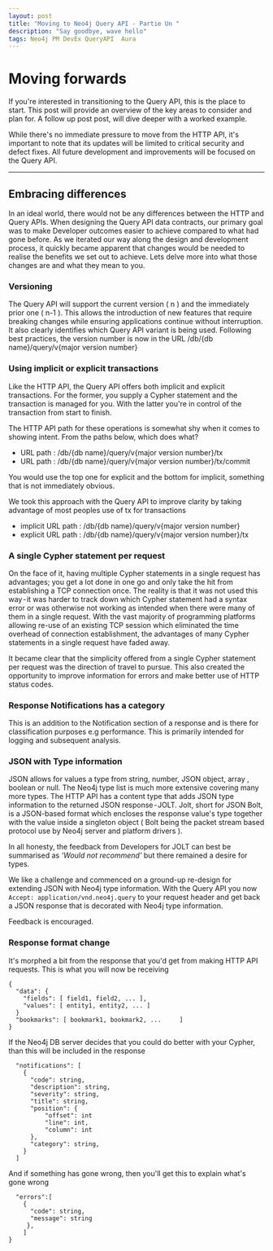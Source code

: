 ```yaml
---
layout: post
title: "Moving to Neo4j Query API - Partie Un "
description: "Say goodbye, wave hello"
tags: Neo4j PM DevEx QueryAPI  Aura
---
```



# Moving forwards

If you're interested in transitioning to the Query API, this is the place to start. This post will provide an overview of the key areas to consider and plan for. A follow up post post, will dive deeper with a worked example.  

While there's no immediate pressure to move from the HTTP API, it's important to note that its updates will be limited to critical security and defect fixes. All future development and improvements will be focused on the Query API.

---

## Embracing differences
In an ideal world, there would not be any differences between the HTTP and Query APIs. When designing the Query API data contracts, our primary goal was to make Developer outcomes easier to achieve compared to what had gone before. As we iterated our way along the design and development process, it quickly became apparent that changes would be needed to realise the benefits we set out to achieve.  Lets delve more into what those changes are and what they mean to you.

### Versioning
The Query API will support the current version ( n ) and the immediately prior one ( n-1 ). This allows the introduction of new features that require breaking changes while ensuring applications continue without interruption. It also clearly identifies which Query API variant is being used. Following best practices, the version number is now in the URL
/db/{db name}/query/v{major version number}

### Using implicit or explicit transactions
Like the HTTP API, the Query API offers both implicit and explicit transactions. For the former, you supply a Cypher statement and the transaction is managed for you. With the latter you're in control of the transaction from start to finish.

The HTTP API path for these operations is somewhat shy when it comes to showing intent. From the paths below, which does what?

- URL path : /db/{db name}/query/v{major version number}/tx
- URL path : /db/{db name}/query/v{major version number}/tx/commit

You would use the top one for explicit and the bottom for implicit, something that is not immediately obvious.

We took this approach with the Query API to improve clarity by taking advantage of most peoples use of tx for transactions

- implicit URL path : /db/{db name}/query/v{major version number}
- explicit URL path : /db/{db name}/query/v{major version number}/tx

### A single Cypher statement per request
On the face of it, having multiple Cypher statements in a single request has advantages; you get a lot done in one go and only take the hit from establishing a TCP connection once. The reality is that it was not used this way - it was harder to track down which Cypher statement had a syntax error or was otherwise not working as intended when there were many of them in a single request. With the vast majority of programming platforms allowing re-use of an existing TCP session which eliminated the time overhead of connection establishment, the advantages of many Cypher statements in a single request have faded away.

It became clear that the simplicity offered from a single Cypher statement per request was the direction of travel to pursue. This also created the opportunity to improve information for errors and make better use of HTTP status codes.

### Response Notifications has a category
This is an addition to the Notification section of a response and is there for classification purposes e.g performance. This is primarily intended for logging and subsequent analysis.

### JSON with Type information
JSON allows for values a type from string, number, JSON object, array , boolean or null. The Neo4j type list is much more extensive covering many more types. The HTTP API has a content type that adds JSON type information to the returned JSON response - JOLT. Jolt, short for JSON Bolt, is a JSON-based format which encloses the response value's type together with the value inside a singleton object ( Bolt being the packet stream based protocol use by Neo4j server and platform drivers ).

In all honesty, the feedback from Developers for JOLT can best be summarised as _'Would not recommend'_ but there remained a desire for types.  

We like a challenge and commenced on a ground-up re-design for extending JSON with Neo4j type information. With the Query API you now ```Accept: application/vnd.neo4j.query``` to your request header and get back a JSON response that is decorated with Neo4j type information.

Feedback is encouraged.

### Response format change
It's morphed a bit from the response that you'd get from making HTTP API requests.  This is what you will now be receiving

```
{
  "data": {
    "fields": [ field1, field2, ... ],
    "values": [ entity1, entity2, ... ]
  }
  "bookmarks": [ bookmark1, bookmark2, ...     ]
}
```

If the Neo4j DB server decides that you could do better with your Cypher, than this will be included in the response

```
  "notifications": [
    {
      "code": string,
      "description": string,
      "severity": string,
      "title": string,
      "position": {
          "offset": int
          "line": int,
          "column": int
      },
      "category": string,
    }
  ]
```

And if something has gone wrong, then you'll get this to explain what's gone wrong

```
  "errors":[
    { 
      "code": string,
      "message": string
     },
    ]
}

```
